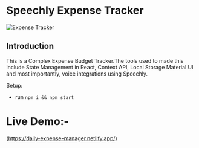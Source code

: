# Speechly Expense Tracker

![Expense Tracker](https://i.ibb.co/VJjj3Kp/Screenshot-2020-12-18-205600.png)

## Introduction

This is a Complex Expense Budget Tracker.The tools used to made this include State Management in React, Context API, Local Storage Material UI and most importantly, voice integrations using Speechly. 

Setup:
- run ```npm i && npm start```

# Live Demo:-
(https://daily-expense-manager.netlify.app/) 
